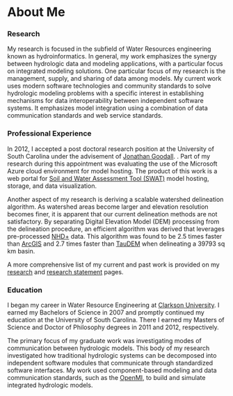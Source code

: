 # About Me


### Research 
My research is focused in the subfield of Water Resources engineering known as hydroinformatics. In general, my work emphasizes the synergy between hydrologic data and modeling applications, with a particular focus on integrated modeling solutions. One particular focus of my research is the management, supply, and sharing of data among models. My current work uses modern software technologies and community standards to solve hydrologic modeling problems with a specific interest in establishing mechanisms for data interoperability between independent software systems. It emphasizes model integration using a combination of data communication standards and web service standards. 

### Professional Experience 
In 2012, I accepted a post doctoral research position at the University of South Carolina under the advisement of <a target="_blank" href="http://www.ce.sc.edu/DeptInfo/Members/Faculty/goodall.html">Jonathan Goodall</a>.  . Part of my research during this appointment was evaluating the use of the Microsoft Azure cloud environment for model hosting. The product of this work is a web portal for <a target="_blank" href="http://swat.tamu.edu/"> Soil and Water Assessment Tool (SWAT)</a> model hosting, storage, and data visualization.

Another aspect of my research is deriving a scalable watershed delineation algorithm.  As watershed areas become larger and elevation resolution becomes finer, it is apparent that our current delineation methods are not satisfactory.  By separating Digital Elevation Model (DEM) processing from the delineation procedure, an efficient algorithm was derived that leverages pre-processed <a target="_blank" href="http://www.horizon-systems.com/nhdplus/">NHD+</a> data.  This algorithm was found to be 2.5 times faster than <a target="_blank" href="http://www.esri.com/software/arcgis/arcgis-for-home">ArcGIS</a> and 2.7 times faster than <a target="_blank" href="http://hydrology.usu.edu/taudem/taudem5.0/index.html">TauDEM</a> when delineating a 39793 sq km basin.
 
A more comprehensive list of my current and past work is provided on my <a href="/research">research</a> and <a href="/research_statement">research statement</a> pages. 

### Education 
I began my career in Water Resource Engineering at <a target="_blank" href="http://www.clarkson.edu/cee/index.html">Clarkson University</a>.  I earned my Bachelors of Science in 2007 and promptly continued my education at the University of South Carolina. There I earned my Masters of Science and Doctor of Philosophy degrees in 2011 and 2012, respectively. 

The primary focus of my graduate work was investigating modes of communication between hydrologic models. This body of my research investigated how traditional hydrologic systems can be decomposed into independent software modules that communicate through standardized software interfaces. My work used component-based modeling and data communication standards, such as the <a target="_blank" href="http://www.OpenMI.org">OpenMI</a>, to build and simulate integrated hydrologic models. 

<!---
<p>I am originally from upstate New York. </p>
<p> Growing up as child in the frozen tundra I occupied myself with many different sports.  However, I was most attracted to Ice Hockey.  It seemed like a proper choice since where I lived there was snow on the ground almost 9 months a year. I attended Clarkson University from the Fall of 2007 until Spring 2007.  Upon admission into Clarkson University, my hockey career upruptly ended.  </p>
</div>

<p>Earned a bachelors degree in Civil Engineering from <a href="clarkson.edu">Clarkson University</a> in 2007. </p>

<p>My intrests are in ...</p>
-->


 
